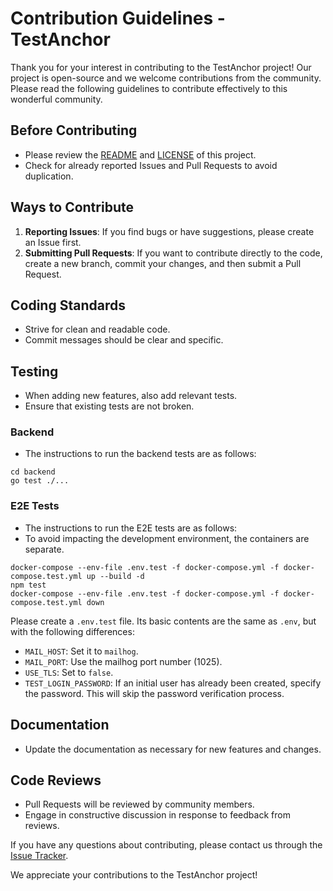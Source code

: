 # Contribution Guidelines - TestAnchor

Thank you for your interest in contributing to the TestAnchor project! Our project is open-source and we welcome contributions from the community. Please read the following guidelines to contribute effectively to this wonderful community.

## Before Contributing
- Please review the [README](/README.md) and [LICENSE](/LICENSE) of this project.
- Check for already reported Issues and Pull Requests to avoid duplication.

## Ways to Contribute
1. **Reporting Issues**: If you find bugs or have suggestions, please create an Issue first.
2. **Submitting Pull Requests**: If you want to contribute directly to the code, create a new branch, commit your changes, and then submit a Pull Request.

## Coding Standards
- Strive for clean and readable code.
- Commit messages should be clear and specific.

## Testing
- When adding new features, also add relevant tests.
- Ensure that existing tests are not broken.

### Backend
- The instructions to run the backend tests are as follows:
```
cd backend
go test ./...
```

### E2E Tests
- The instructions to run the E2E tests are as follows:
- To avoid impacting the development environment, the containers are separate.
```
docker-compose --env-file .env.test -f docker-compose.yml -f docker-compose.test.yml up --build -d
npm test
docker-compose --env-file .env.test -f docker-compose.yml -f docker-compose.test.yml down
```
Please create a `.env.test` file. Its basic contents are the same as `.env`, but with the following differences:

- `MAIL_HOST`: Set it to `mailhog`.
- `MAIL_PORT`: Use the mailhog port number (1025).
- `USE_TLS`: Set to `false`.
- `TEST_LOGIN_PASSWORD`: If an initial user has already been created, specify the password. This will skip the password verification process.

## Documentation
- Update the documentation as necessary for new features and changes.

## Code Reviews
- Pull Requests will be reviewed by community members.
- Engage in constructive discussion in response to feedback from reviews.

If you have any questions about contributing, please contact us through the [Issue Tracker](https://github.com/rmuraoka/test-anchor/issues).

We appreciate your contributions to the TestAnchor project!
